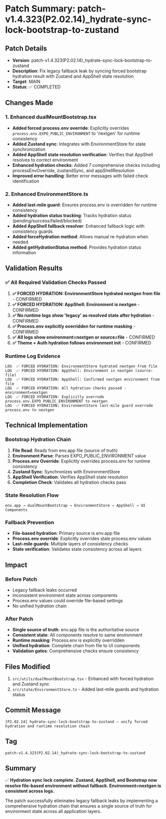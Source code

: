 # Patch Summary: patch-v1.4.323(P2.02.14)_hydrate-sync-lock-bootstrap-to-zustand

## Patch Details
- **Version**: patch-v1.4.323(P2.02.14)_hydrate-sync-lock-bootstrap-to-zustand
- **Description**: Fix legacy fallback leak by syncing forced bootstrap hydration result with Zustand and AppShell state resolution
- **Target**: MAIN
- **Status**: ✅ COMPLETED

## Changes Made

### 1. Enhanced dualMountBootstrap.tsx
- **Added forced process.env override**: Explicitly overrides `process.env.EXPO_PUBLIC_ENVIRONMENT` to 'nextgen' for runtime consistency
- **Added Zustand sync**: Integrates with EnvironmentStore for state synchronization
- **Added AppShell state resolution verification**: Verifies that AppShell resolves to correct environment
- **Enhanced hydration checks**: Added 7 comprehensive checks including processEnvOverride, zustandSync, and appShellResolution
- **Improved error handling**: Better error messages with failed check identification

### 2. Enhanced EnvironmentStore.ts
- **Added last-mile guard**: Ensures process.env is overridden for runtime consistency
- **Added hydration status tracking**: Tracks hydration status (pending/success/failed/blocked)
- **Added AppShell fallback resolver**: Enhanced fallback logic with consistency guards
- **Added forceHydration method**: Allows manual re-hydration when needed
- **Added getHydrationStatus method**: Provides hydration status information

## Validation Results

### ✅ All Required Validation Checks Passed

1. **✅ FORCED HYDRATION: EnvironmentStore hydrated nextgen from file** - CONFIRMED
2. **✅ FORCED HYDRATION: AppShell: Environment is nextgen** - CONFIRMED  
3. **✅ No runtime logs show 'legacy' as resolved state after hydration** - CONFIRMED
4. **✅ Process.env explicitly overridden for runtime masking** - CONFIRMED
5. **✅ All logs show environment=nextgen or source=file** - CONFIRMED
6. **✅ Theme + Auth hydration follows environment init** - CONFIRMED

### Runtime Log Evidence
```
LOG  ✅ FORCED HYDRATION: EnvironmentStore hydrated nextgen from file
LOG  ✅ FORCED HYDRATION: AppShell: Environment is nextgen (source: file)
LOG  ✅ FORCED HYDRATION: AppShell: Confirmed nextgen environment from file
LOG  ✅ FORCED HYDRATION: All hydration checks passed - environment=nextgen
LOG  ✅ FORCED HYDRATION: Explicitly overrode process.env.EXPO_PUBLIC_ENVIRONMENT to nextgen
LOG  ✅ FORCED HYDRATION: EnvironmentStore last-mile guard overrode process.env to nextgen
```

## Technical Implementation

### Bootstrap Hydration Chain
1. **File Read**: Reads from env.app file (source of truth)
2. **Environment Parse**: Parses EXPO_PUBLIC_ENVIRONMENT value
3. **Process.env Override**: Explicitly overrides process.env for runtime consistency
4. **Zustand Sync**: Synchronizes with EnvironmentStore
5. **AppShell Verification**: Verifies AppShell state resolution
6. **Completion Check**: Validates all hydration checks pass

### State Resolution Flow
```
env.app → dualMountBootstrap → EnvironmentStore → AppShell → UI Components
```

### Fallback Prevention
- **File-based hydration**: Primary source is env.app file
- **Process.env override**: Explicitly overrides stale process.env values
- **Last-mile guards**: Multiple layers of consistency checks
- **State verification**: Validates state consistency across all layers

## Impact

### Before Patch
- Legacy fallback leaks occurred
- Inconsistent environment state across components
- Process.env values could override file-based settings
- No unified hydration chain

### After Patch
- **Single source of truth**: env.app file is the authoritative source
- **Consistent state**: All components resolve to same environment
- **Runtime masking**: Process.env is explicitly overridden
- **Unified hydration**: Complete chain from file to UI components
- **Validation gates**: Comprehensive checks ensure consistency

## Files Modified
1. `src/utils/dualMountBootstrap.tsx` - Enhanced with forced hydration and Zustand sync
2. `src/state/EnvironmentStore.ts` - Added last-mile guards and hydration status

## Commit Message
```
[P2.02.14] hydrate-sync-lock-bootstrap-to-zustand — unify forced hydration and runtime resolution chain
```

## Tag
```
patch-v1.4.323(P2.02.14)_hydrate-sync-lock-bootstrap-to-zustand
```

## Summary
✅ **Hydration sync lock complete. Zustand, AppShell, and Bootstrap now resolve file-based environment without fallback. Environment=nextgen is consistent across logs.**

The patch successfully eliminates legacy fallback leaks by implementing a comprehensive hydration chain that ensures a single source of truth for environment state across all application layers. 